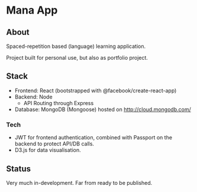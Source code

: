 # Mana App
## About
Spaced-repetition based (language) learning application. 

Project built for personal use, but also as portfolio project.

## Stack
- Frontend: React (bootstrapped with @facebook/create-react-app)
- Backend: Node
  - API Routing through Express
- Database: MongoDB (Mongoose) hosted on http://cloud.mongodb.com/

### Tech
- JWT for frontend authentication, combined with Passport on the backend to protect API/DB calls.
- D3.js for data visualisation.

## Status
Very much in-development. Far from ready to be published.
